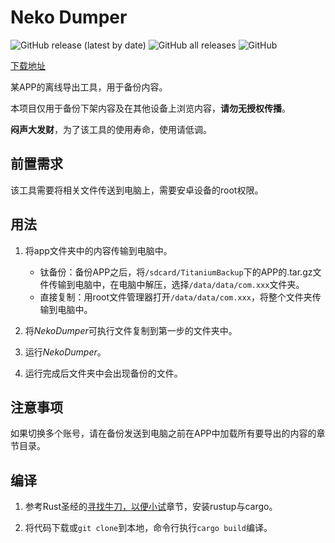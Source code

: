 # Neko Dumper
![GitHub release (latest by date)](https://img.shields.io/github/v/release/RujiaZhang/nekodumper)
![GitHub all releases](https://img.shields.io/github/downloads/RujiaZhang/nekodumper/total)
![GitHub](https://img.shields.io/github/license/RujiaZhang/nekodumper)

[下载地址](https://github.com/RujiaZhang/nekodumper/releases/latest/download/nekodumper.exe)

某APP的离线导出工具，用于备份内容。

本项目仅用于备份下架内容及在其他设备上浏览内容，**请勿无授权传播**。

**闷声大发财**，为了该工具的使用寿命，使用请低调。

## 前置需求
该工具需要将相关文件传送到电脑上，需要安卓设备的root权限。

## 用法

1. 将app文件夹中的内容传输到电脑中。
    - 钛备份：备份APP之后，将`/sdcard/TitaniumBackup`下的APP的.tar.gz文件传输到电脑中，在电脑中解压，选择`/data/data/com.xxx`文件夹。
    - 直接复制：用root文件管理器打开`/data/data/com.xxx`，将整个文件夹传输到电脑中。
  
2. 将*NekoDumper*可执行文件复制到第一步的文件夹中。
   
3. 运行*NekoDumper*。
   
4. 运行完成后文件夹中会出现备份的文件。

## 注意事项
如果切换多个账号，请在备份发送到电脑之前在APP中加载所有要导出的内容的章节目录。

## 编译
1. 参考Rust圣经的[寻找牛刀，以便小试](https://course.rs/first-try/intro.html)章节，安装rustup与cargo。

2. 将代码下载或`git clone`到本地，命令行执行`cargo build`编译。
